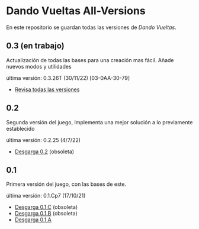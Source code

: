 
# Dando Vueltas All-Versions

En este repositorio se guardan todas las versiones de *Dando Vueltas*.

## 0.3 (en trabajo)
Actualización de todas las bases para una creación mas fácil. Añade nuevos modos y utilidades

última versión: 0.3.26T (30/11/22) [03-0AA-30-79]

* [Revisa todas las versiones](https://github.com/MagincianCompany/DVVersions/blob/main/03.md)

## 0.2
Segunda versión del juego, Implementa una mejor solución a lo previamente establecido

última versión: 0.2.25 (4/7/22)

* [Desgarga 0.2](https://github.com/MagincianCompany/DVVersions/raw/main/All%20Versions/DandoVueltas0.2.25.zip) (obsoleta)

## 0.1 
Primera versión del juego, con las bases de este.

última versión: 0.1.Cp7 (17/10/21)
* [Desgarga 0.1.C](https://github.com/MagincianCompany/DVVersions/raw/main/All%20Versions/DV_0.1.C.zip) (obsoleta)
* [Desgarga 0.1.B](https://github.com/MagincianCompany/DVVersions/raw/main/All%20Versions/DV_0.1.B.zip) (obsoleta)
* [Desgarga 0.1.A](https://github.com/MagincianCompany/DVVersions/raw/main/All%20Versions/DV_0.1.A.zip)



